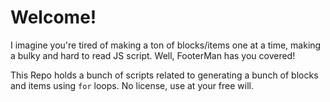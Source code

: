 # Welcome!


I imagine you're tired of making a ton of blocks/items one at a time, making a bulky and hard to read JS script. Well, FooterMan has you covered!

This Repo holds a bunch of scripts related to generating a bunch of blocks and items using `for` loops. No license, use at your free will.
